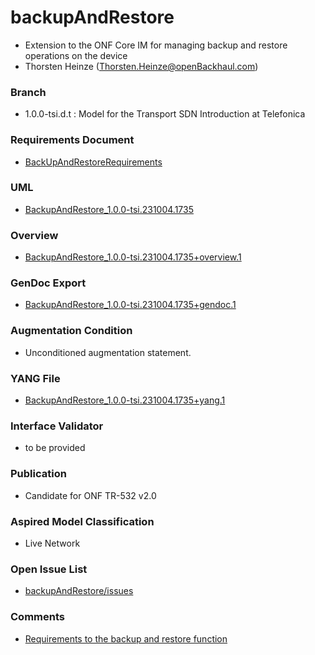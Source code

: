 # backupAndRestore
- Extension to the ONF Core IM for managing backup and restore operations on the device
- Thorsten Heinze (Thorsten.Heinze@openBackhaul.com)

### Branch
- 1.0.0-tsi.d.t : Model for the Transport SDN Introduction at Telefonica

### Requirements Document
- [BackUpAndRestoreRequirements](./BackUpAndRestoreRequirements.md)

### UML
- [BackupAndRestore_1.0.0-tsi.231004.1735](./BackupAndRestore_1.0.0-tsi.231004.1735.zip)

### Overview 
- [BackupAndRestore_1.0.0-tsi.231004.1735+overview.1](./BackupAndRestore_1.0.0-tsi.231004.1735+overview.1.png)

### GenDoc Export
- [BackupAndRestore_1.0.0-tsi.231004.1735+gendoc.1](./BackupAndRestore_1.0.0-tsi.231004.1735+gendoc.1.docx)

### Augmentation Condition
- Unconditioned augmentation statement.

### YANG File
- [BackupAndRestore_1.0.0-tsi.231004.1735+yang.1](./BackupAndRestore_1.0.0-tsi.231004.1735+yang.1.zip)

### Interface Validator
- to be provided

### Publication
- Candidate for ONF TR-532 v2.0

### Aspired Model Classification
- Live Network

### Open Issue List
- [backupAndRestore/issues](../../issues)

### Comments
- [Requirements to the backup and restore function](./BackUpAndRestoreRequirements.md)
